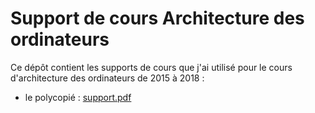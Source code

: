 # Support de cours Architecture des ordinateurs

Ce dépôt contient les supports de cours que j'ai utilisé pour le cours d'architecture des ordinateurs de 2015 à 2018 :

- le polycopié : [support.pdf](./)

